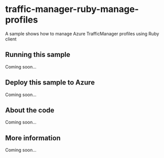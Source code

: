 # traffic-manager-ruby-manage-profiles
A sample shows how to manage Azure TrafficManager profiles using Ruby client
## Running this sample
Coming soon...
## Deploy this sample to Azure
Coming soon...
## About the code
Coming soon...
## More information
Coming soon...